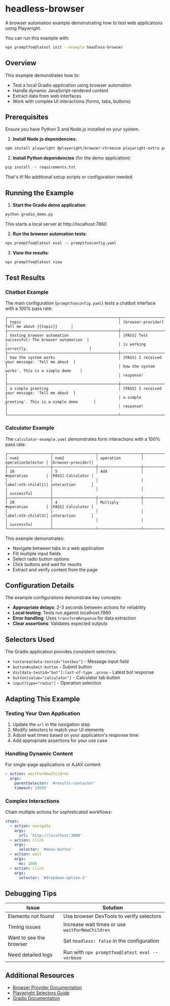 # headless-browser

A browser automation example demonstrating how to test web applications using Playwright.

You can run this example with:

```bash
npx promptfoo@latest init --example headless-browser
```

## Overview

This example demonstrates how to:

- Test a local Gradio application using browser automation
- Handle dynamic JavaScript-rendered content
- Extract data from web interfaces
- Work with complex UI interactions (forms, tabs, buttons)

## Prerequisites

Ensure you have Python 3 and Node.js installed on your system.

1. **Install Node.js dependencies**:

```bash
npm install playwright @playwright/browser-chromium playwright-extra puppeteer-extra-plugin-stealth
```

2. **Install Python dependencies** (for the demo application):

```bash
pip install -r requirements.txt
```

That's it! No additional setup scripts or configuration needed.

## Running the Example

1. **Start the Gradio demo application**:

```bash
python gradio_demo.py
```

This starts a local server at http://localhost:7860

2. **Run the browser automation tests**:

```bash
npx promptfoo@latest eval -c promptfooconfig.yaml
```

3. **View the results**:

```bash
npx promptfoo@latest view
```

## Test Results

### Chatbot Example

The main configuration (`promptfooconfig.yaml`) tests a chatbot interface with a 100% pass rate:

```text
┌─────────────────────────────────────────────────┬─────────────────────────────────────────────────┐
│ topic                                           │ [browser-provider] Tell me about {{topic}}      │
├─────────────────────────────────────────────────┼─────────────────────────────────────────────────┤
│ testing browser automation                      │ [PASS] Test successful! The browser automation  │
│                                                 │ is working correctly.                           │
├─────────────────────────────────────────────────┼─────────────────────────────────────────────────┤
│ how the system works                            │ [PASS] I received your message: 'Tell me about  │
│                                                 │ how the system works'. This is a simple demo    │
│                                                 │ response!                                       │
├─────────────────────────────────────────────────┼─────────────────────────────────────────────────┤
│ a simple greeting                               │ [PASS] I received your message: 'Tell me about  │
│                                                 │ a simple greeting'. This is a simple demo       │
│                                                 │ response!                                       │
└─────────────────────────────────────────────────┴─────────────────────────────────────────────────┘
```

### Calculator Example

The `calculator-example.yaml` demonstrates form interactions with a 100% pass rate:

```text
┌───────────────────┬───────────────────┬───────────────────┬───────────────────┬───────────────────┐
│ num1              │ num2              │ operation         │ operationSelector │ [browser-provider]│
├───────────────────┼───────────────────┼───────────────────┼───────────────────┼───────────────────┤
│ 10                │ 5                 │ Add               │ #operation        │ [PASS] Calculator │
│                   │                   │                   │ label:nth-child(1)│ interaction       │
│                   │                   │                   │                   │ successful        │
├───────────────────┼───────────────────┼───────────────────┼───────────────────┼───────────────────┤
│ 20                │ 4                 │ Multiply          │ #operation        │ [PASS] Calculator │
│                   │                   │                   │ label:nth-child(3)│ interaction       │
│                   │                   │                   │                   │ successful        │
└───────────────────┴───────────────────┴───────────────────┴───────────────────┴───────────────────┘
```

This example demonstrates:

- Navigate between tabs in a web application
- Fill multiple input fields
- Select radio button options
- Click buttons and wait for results
- Extract and verify content from the page

## Configuration Details

The example configurations demonstrate key concepts:

- **Appropriate delays**: 2-3 seconds between actions for reliability
- **Local testing**: Tests run against localhost:7860
- **Error handling**: Uses `transformResponse` for data extraction
- **Clear assertions**: Validates expected outputs

## Selectors Used

The Gradio application provides consistent selectors:

- `textarea[data-testid="textbox"]` - Message input field
- `button#submit-button` - Submit button
- `div[data-testid="bot"]:last-of-type .prose` - Latest bot response
- `button[value="calculator"]` - Calculator tab button
- `input[type="radio"]` - Operation selection

## Adapting This Example

### Testing Your Own Application

1. Update the `url` in the navigation step
2. Modify selectors to match your UI elements
3. Adjust wait times based on your application's response time
4. Add appropriate assertions for your use case

### Handling Dynamic Content

For single-page applications or AJAX content:

```yaml
- action: waitForNewChildren
  args:
    parentSelector: '#results-container'
    timeout: 10000
```

### Complex Interactions

Chain multiple actions for sophisticated workflows:

```yaml
steps:
  - action: navigate
    args:
      url: 'http://localhost:3000'
  - action: click
    args:
      selector: '#menu-button'
  - action: wait
    args:
      ms: 1000
  - action: click
    args:
      selector: '#dropdown-option-2'
```

## Debugging Tips

| Issue                   | Solution                                        |
| ----------------------- | ----------------------------------------------- |
| Elements not found      | Use browser DevTools to verify selectors        |
| Timing issues           | Increase wait times or use `waitForNewChildren` |
| Want to see the browser | Set `headless: false` in the configuration      |
| Need detailed logs      | Run with `npx promptfoo@latest eval --verbose`  |

## Additional Resources

- [Browser Provider Documentation](/docs/providers/browser)
- [Playwright Selectors Guide](https://playwright.dev/docs/selectors)
- [Gradio Documentation](https://www.gradio.app/docs)
